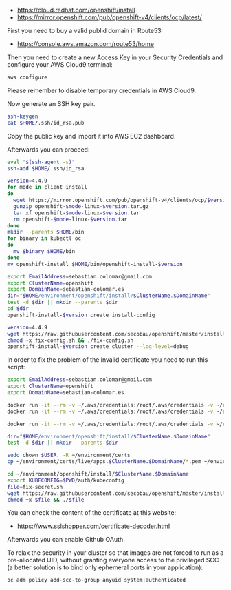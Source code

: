 * https://cloud.redhat.com/openshift/install
* https://mirror.openshift.com/pub/openshift-v4/clients/ocp/latest/

First you need to buy a valid publid domain in Route53:
* https://console.aws.amazon.com/route53/home

Then you need to create a new Access Key in your Security Credentials and configure your AWS Cloud9 terminal:
```bash
aws configure
```
Please remember to disable temporary credentials in AWS Cloud9.

Now generate an SSH key pair.
```bash
ssh-keygen
cat $HOME/.ssh/id_rsa.pub
```

Copy the public key and import it into AWS EC2 dashboard.

Afterwards you can proceed:
```bash
eval "$(ssh-agent -s)"
ssh-add $HOME/.ssh/id_rsa

version=4.4.9
for mode in client install
do
  wget https://mirror.openshift.com/pub/openshift-v4/clients/ocp/$version/openshift-$mode-linux-$version.tar.gz
  gunzip openshift-$mode-linux-$version.tar.gz
  tar xf openshift-$mode-linux-$version.tar
  rm openshift-$mode-linux-$version.tar
done
mkdir --parents $HOME/bin
for binary in kubectl oc
do
  mv $binary $HOME/bin
done
mv openshift-install $HOME/bin/openshift-install-$version

export EmailAddress=sebastian.colomar@gmail.com
export ClusterName=openshift
export DomainName=sebastian-colomar.es
dir="$HOME/environment/openshift/install/$ClusterName.$DomainName"
test -d $dir || mkdir --parents $dir
cd $dir
openshift-install-$version create install-config

```
```bash
version=4.4.9
wget https://raw.githubusercontent.com/secobau/openshift/master/install/fix-config.sh
chmod +x fix-config.sh && ./fix-config.sh
openshift-install-$version create cluster --log-level=debug

```

In order to fix the problem of the invalid certificate you need to run this script:
```bash
export EmailAddress=sebastian.colomar@gmail.com
export ClusterName=openshift
export DomainName=sebastian-colomar.es

docker run -it --rm -v ~/.aws/credentials:/root/.aws/credentials -v ~/environment/certs:/etc/letsencrypt certbot/dns-route53 certonly -n --dns-route53 --agree-tos --email $EmailAddress -d *.apps.$ClusterName.$DomainName
docker run -it --rm -v ~/.aws/credentials:/root/.aws/credentials -v ~/environment/certs:/etc/letsencrypt certbot/dns-route53 certonly -n --dns-route53 --agree-tos --email $EmailAddress -d *.$ClusterName.$DomainName

docker run -it --rm -v ~/.aws/credentials:/root/.aws/credentials -v ~/environment/certs:/etc/letsencrypt certbot/dns-route53 certificates

dir="$HOME/environment/openshift/install/$ClusterName.$DomainName"
test -d $dir || mkdir --parents $dir

sudo chown $USER. -R ~/environment/certs
cp ~/environment/certs/live/apps.$ClusterName.$DomainName/*.pem ~/environment/openshift/install/$ClusterName.$DomainName/tls/

cd ~/environment/openshift/install/$ClusterName.$DomainName
export KUBECONFIG=$PWD/auth/kubeconfig
file=fix-secret.sh
wget https://raw.githubusercontent.com/secobau/openshift/master/install/$file
chmod +x $file && ./$file

```
You can check the content of the certificate at this website:
* https://www.sslshopper.com/certificate-decoder.html

Afterwards you can enable Github OAuth.

To relax the security in your cluster so that images are not forced to run as a pre-allocated UID, without granting everyone access to the privileged SCC (a better solution is to bind only ephemeral ports in your application):
```bash
oc adm policy add-scc-to-group anyuid system:authenticated
```
